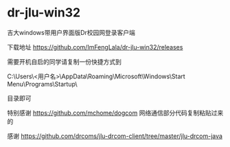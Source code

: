 # dr-jlu-win32
吉大windows带用户界面版Dr校园网登录客户端

下载地址 https://github.com/ImFengLala/dr-jlu-win32/releases

需要开机自启的同学请复制一份快捷方式到

C:\Users\\<用户名>\AppData\Roaming\Microsoft\Windows\Start Menu\Programs\Startup\

目录即可

特别感谢 https://github.com/mchome/dogcom 网络通信部分代码复制粘贴过来的

感谢 https://github.com/drcoms/jlu-drcom-client/tree/master/jlu-drcom-java 
